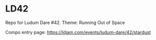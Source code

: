 # LD42
Repo for Ludum Dare #42. Theme: Running Out of Space

Compo entry page: 
https://ldjam.com/events/ludum-dare/42/stardust
